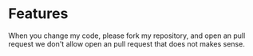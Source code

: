 # Features
When you change my code, please fork my repository, and open an pull request we don't allow open an pull request that does not makes sense.
